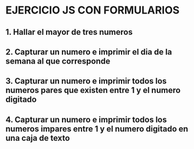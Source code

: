 # EJERCICIO JS CON FORMULARIOS

## 1. Hallar el mayor de tres numeros

## 2. Capturar un numero e imprimir el dia de la semana al que corresponde 

## 3. Capturar un numero e imprimir todos los numeros pares que existen entre 1 y el numero digitado

## 4. Capturar un numero e imprimir todos los numeros impares entre 1 y el numero digitado en una caja de texto